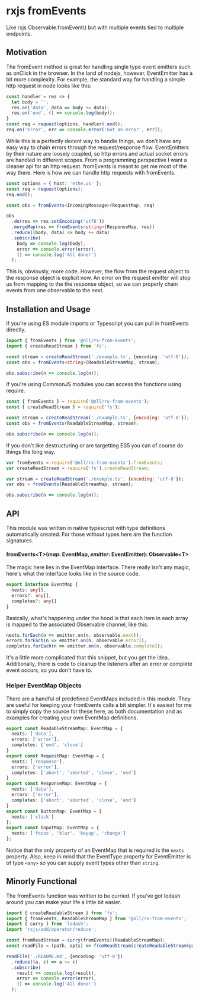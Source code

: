 # rxjs fromEvents
Like rxjs Observable.fromEvent() but with multiple events tied to multiple endpoints.

## Motivation
The fromEvent method is great for handling single type event emitters such as onClick in the browser. In the land of nodejs, however, EventEmitter has a bit more complexity. For example, the standard way for handling a simple http request in node looks like this:

```ts
const handler = res => {
  let body = '';
  res.on('data', data => body += data);
  res.on('end', () => console.log(body));
}
const req = request(options, handler).end();
req.on('error', err => console.error('Got an error', err));
```

While this is a perfectly decent way to handle things, we don't have any easy way to chain errors through the request/response flow. EventEmitters by their nature are loosely coupled, so http errors and actual socket errors are handled in different scopes. From a programming perspective I want a cleaner api for an http request. fromEvents is meant to get me most of the way there. Here is how we can handle http requests with fromEvents.

```ts
const options = { host: 'ethe.us' };
const req = request(options);
req.end();

const obs = fromEvents<IncomingMessage>(RequestMap, req)

obs
  .do(res => res.setEncoding('utf8'))
  .mergeMap(res => fromEvents<string>(ResponseMap, res))
  .reduce((body, data) => body += data)
  .subscribe(
    body => console.log(body),
    error => console.error(error),
    () => console.log('All done!')
  );
```

This is, obviously, more code. However, the flow from the request object to the response object is explicit now. An error on the request emitter will stop us from mapping to the the response object, so we can properly chain events from one observable to the next.

## Installation and Usage
If you're using ES module imports or Typescript you can pull in fromEvents directly.

```ts
import { fromEvents } from '@nll/rx-from-events';
import { createReadStream } from 'fs';

const stream = createReadStream('./example.ts', {encoding: 'utf-8'});
const obs = fromEvents<string>(ReadableStreamMap, stream);

obs.subscribe(n => console.log(n));
```

If you're using CommonJS modules you can access the functions using require.

```js
const { fromEvents } = require('@nll/rx-from-events');
const { createReadStream } = require('fs');

const stream = createReadStream('./example.ts', {encoding: 'utf-8'});
const obs = fromEvents(ReadableStreamMap, stream);

obs.subscribe(n => console.log(n));
```

If you don't like destructuring or are targetting ES5 you can of course do things the long way.

```js
var fromEvents = require('@nll/rx-from-events').fromEvents;
var createReadStream = require('fs').createReadStream;

var stream = createReadStream('./example.ts', {encoding: 'utf-8'});
var obs = fromEvents(ReadableStreamMap, stream);

obs.subscribe(n => console.log(n));
```

## API
This module was written in native typescript with type definitions automatically created. For those without types here are the function signatures.

#### fromEvents\<T>(*map*: EventMap, *emitter*: EventEmitter): Observable\<T>

The magic here lies in the EventMap interface. There really isn't any magic, here's what the interface looks like in the source code.

```ts
export interface EventMap {
  nexts: any[],
  errors?: any[],
  completes?: any[]
}
```

Basically, what's happening under the hood is that each item in each array is mapped to the associated Observable channel, like this:

```ts
nexts.forEach(n => emitter.on(n, observable.next));
errors.forEach(n => emitter.on(n, observable.error));
completes.forEach(n => emitter.on(n, observable.complete));
```

It's a little more complicated that this snippet, but you get the idea.. Additionally, there is code to cleanup the listeners after an error or complete event occurs, so you don't have to.

### Helper EventMap Objects
There are a handful of predefined EventMaps included in this module. They are useful for keeping your fromEvents calls a bit simpler. It's easiest for me to simply copy the source for these here, as both documentation and as examples for creating your own EventMap definitions.

```ts
export const ReadableStreamMap: EventMap = {
  nexts: ['data'],
  errors: ['error'],
  completes: ['end', 'close']
}
export const RequestMap: EventMap = {
  nexts: ['response'],
  errors: ['error'],
  completes: ['abort', 'aborted', 'close', 'end']
}
export const ResponseMap: EventMap = {
  nexts: ['data'],
  errors: ['error'],
  completes: ['abort', 'aborted', 'close', 'end']
}
export const ButtonMap: EventMap = {
  nexts: ['click']
};
export const InputMap: EventMap = {
  nexts: ['focus', 'blur', 'keyup', 'change']
};
```

Notice that the only property of an EventMap that is required is the ```nexts``` property. Also, keep in mind that the EventType property for EventEmitter is of type ```<any>``` so you can supply event types other than ```string```.

## Minorly Functional
The fromEvents function was written to be curried. If you've got lodash around you can make your life a little bit easier.

```ts
import { createReadableStream } from 'fs';
import { fromEvents, ReadableStreamMap } from '@nll/rx-from-events';
import { curry } from 'lodash';
import 'rxjs/add/operator/reduce';

const fromReadStream = curry(fromEvents)(ReadableStreamMap);
const readFile = (path, opts) => fromReadStream(createReadableStream(path, opts));

readFile('./README.md', {encoding: 'utf-8'})
  .reduce((a, c) => a += c)
  .subscribe(
    result => console.log(result),
    error => console.error(error),
    () => console.log('All done!')
  );
```

